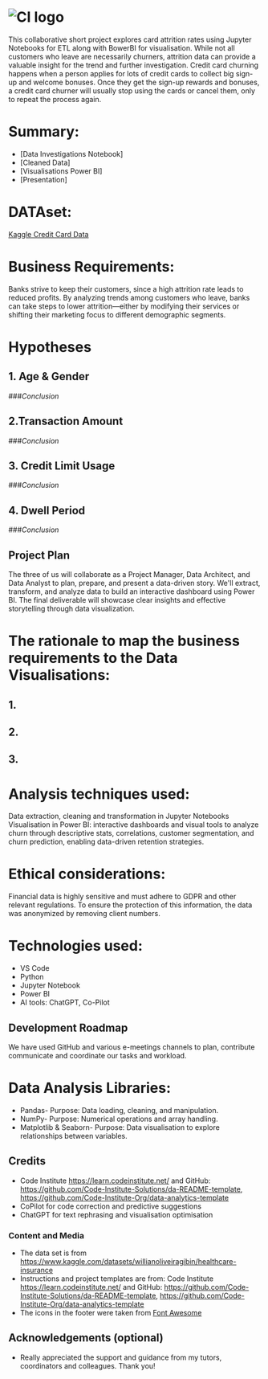 # ![CI logo](https://codeinstitute.s3.amazonaws.com/fullstack/ci_logo_small.png)

This collaborative short project explores card attrition rates using Jupyter Notebooks for ETL along with BowerBI for visualisation. While not all customers who leave are necessarily churners, attrition data can provide a valuable insight for the trend and further investigation. Credit card churning happens when a person applies for lots of credit cards to collect big sign-up and welcome bonuses. Once they get the sign-up rewards and bonuses, a credit card churner will usually stop using the cards or cancel them, only to repeat the process again.

# Summary:
* [Data Investigations Notebook]
* [Cleaned Data]
* [Visualisations Power BI]
* [Presentation]

# DATAset:
[Kaggle Credit Card Data](https://www.kaggle.com/datasets/sakshigoyal7/credit-card-customers)

# Business Requirements:
Banks strive to keep their customers, since a high attrition rate leads to reduced profits. By analyzing trends among customers who leave, banks can take steps to lower attrition—either by modifying their services or shifting their marketing focus to different demographic segments.

# Hypotheses
## 1. Age & Gender

###*Conclusion*
## 2.Transaction Amount

###*Conclusion*
## 3. Credit Limit Usage

###*Conclusion*
## 4. Dwell Period

###*Conclusion*

## Project Plan
The three of us will collaborate as a Project Manager, Data Architect, and Data Analyst to plan, prepare, and present a data-driven story. We'll extract, transform, and analyze data to build an interactive dashboard using Power BI. The final deliverable will showcase clear insights and effective storytelling through data visualization.

# The rationale to map the business requirements to the Data Visualisations:
## 1.
## 2.
## 3.

# Analysis techniques used:
Data extraction, cleaning and transformation in Jupyter Notebooks
Visualisation in Power BI: interactive dashboards and visual tools to analyze churn through descriptive stats, correlations, customer segmentation, and churn prediction, enabling data-driven retention strategies.

# Ethical considerations:
Financial data is highly sensitive and must adhere to GDPR and other relevant regulations. To ensure the protection of this information, the data was anonymized by removing client numbers.

# Technologies used:
* VS Code
* Python
* Jupyter Notebook
* Power BI
* AI tools: ChatGPT, Co-Pilot

## Development Roadmap
We have used GitHub and various e-meetings channels to plan, contribute communicate and coordinate our tasks and workload.

# Data Analysis Libraries:
* Pandas- Purpose: Data loading, cleaning, and manipulation.
* NumPy- Purpose: Numerical operations and array handling.
* Matplotlib & Seaborn- Purpose: Data visualisation to explore relationships between variables.

## Credits 
* Code Institute https://learn.codeinstitute.net/ and GitHub: https://github.com/Code-Institute-Solutions/da-README-template, https://github.com/Code-Institute-Org/data-analytics-template
* CoPilot for code correction and predictive suggestions
* ChatGPT for text rephrasing and visualisation optimisation

### Content and Media

* The data set is from https://www.kaggle.com/datasets/willianoliveiragibin/healthcare-insurance 
* Instructions and project templates are from: Code Institute https://learn.codeinstitute.net/ and GitHub: https://github.com/Code-Institute-Solutions/da-README-template, https://github.com/Code-Institute-Org/data-analytics-template
* The icons in the footer were taken from [Font Awesome](https://fontawesome.com/)


## Acknowledgements (optional)
* Really appreciated the support and guidance from my tutors, coordinators and colleagues. Thank you!